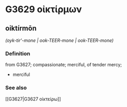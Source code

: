 # G3629 οἰκτίρμων

## oiktírmōn

_(oyk-tir'-mone | ook-TEER-mone | ook-TEER-mone)_

### Definition

from G3627; compassionate; merciful, of tender mercy; 

- merciful

### See also

[[G3627|G3627 οἰκτείρω]]
